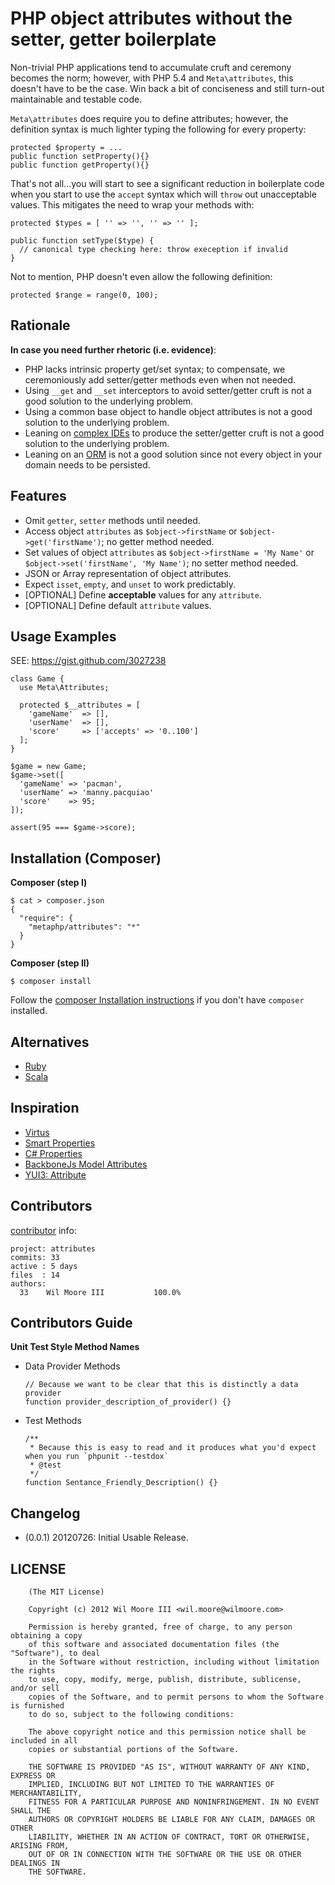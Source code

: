PHP object attributes without the setter, getter boilerplate
============================================================

Non-trivial PHP applications tend to accumulate cruft and ceremony becomes the norm; however, with PHP 5.4 and `Meta\attributes`, this doesn't have to be the case. Win back a bit of conciseness and still turn-out maintainable and testable code.

`Meta\attributes` does require you to define attributes; however, the definition syntax is much lighter typing the following for every property:

    protected $property = ...
    public function setProperty(){}
    public function getProperty(){}

That's not all...you will start to see a significant reduction in boilerplate code when you start to use the `accept` syntax which will `throw` out unacceptable values. This mitigates the need to wrap your methods with:

    protected $types = [ '' => '', '' => '' ];

    public function setType($type) {
      // canonical type checking here: throw exeception if invalid
    }

Not to mention, PHP doesn't even allow the following definition:

    protected $range = range(0, 100);


Rationale
------------------------------

**In case you need further rhetoric (i.e. evidence)**:

-   PHP lacks intrinsic property get/set syntax; to compensate, we ceremoniously add setter/getter methods even when not needed.
- 	Using `__get` and `__set` interceptors to avoid setter/getter cruft is not a good solution to the underlying problem.
- 	Using a common base object to handle object attributes is not a good solution to the underlying problem.
-   Leaning on [complex IDEs](http://goo.gl/tUh9j) to produce the setter/getter cruft is not a good solution to the underlying problem.
- 	Leaning on an [ORM](http://www.doctrine-project.org/blog/a-doctrine-orm-odm-base-class.html#last-words) is not a good solution since not every object in your domain needs to be persisted.


Features
------------------------------

-   Omit `getter`, `setter` methods until needed.
-   Access object `attributes` as `$object->firstName` or `$object->get('firstName')`; no getter method needed.
-   Set values of object `attributes` as `$object->firstName = 'My Name'` or `$object->set('firstName', 'My Name')`; no setter method needed.
- 	JSON or Array representation of object attributes.
- 	Expect `isset`, `empty`, and `unset` to work predictably.
- 	[OPTIONAL] Define **acceptable** values for any `attribute`.
- 	[OPTIONAL] Define default `attribute` values.


Usage Examples
------------------------------

SEE: https://gist.github.com/3027238

    class Game {
      use Meta\Attributes;
      
      protected $__attributes = [
        'gameName'  => [],
        'userName'  => [],
        'score'     => ['accepts' => '0..100']
      ];
    }
    
    $game = new Game;
    $game->set([
      'gameName' => 'pacman',
      'userName' => 'manny.pacquiao'
      'score'    => 95;
    ]);

    assert(95 === $game->score);


Installation (Composer)
------------------------------

**Composer (step I)**

	$ cat > composer.json
    {
      "require": {
        "metaphp/attributes": "*"
      }
    }

**Composer (step II)**

	$ composer install


Follow the [composer Installation instructions](http://getcomposer.org/doc/00-intro.md#installation) if you don't have `composer` installed.


Alternatives
------------------------------

-   [Ruby](http://ruby-lang.org/)
-   [Scala](http://scala-lang.org/)


Inspiration
------------------------------

-   [Virtus](https://github.com/solnic/virtus)
-   [Smart Properties](https://github.com/t6d/smart_properties)
-   [C# Properties](http://msdn.microsoft.com/en-us/library/x9fsa0sw)
-   [BackboneJs Model Attributes](http://backbonejs.org/#Model-attributes)
-   [YUI3: Attribute](http://yuilibrary.com/yui/docs/attribute/index.html)


Contributors
------------------------------

[contributor](https://github.com/metaphp/attributes/contributors) info:

    project: attributes
    commits: 33
    active : 5 days
    files  : 14
    authors: 
      33	Wil Moore III           100.0%


Contributors Guide
------------------------------

**Unit Test Style Method Names**

-   Data Provider Methods

        // Because we want to be clear that this is distinctly a data provider
        function provider_description_of_provider() {}

-   Test Methods

        /**
         * Because this is easy to read and it produces what you'd expect when you run `phpunit --testdox`
         * @test
         */
        function Sentance_Friendly_Description() {}


Changelog
------------------------------

-   (0.0.1) 20120726: Initial Usable Release.


LICENSE
------------------------------

		(The MIT License)

		Copyright (c) 2012 Wil Moore III <wil.moore@wilmoore.com>

		Permission is hereby granted, free of charge, to any person obtaining a copy
		of this software and associated documentation files (the "Software"), to deal
		in the Software without restriction, including without limitation the rights
		to use, copy, modify, merge, publish, distribute, sublicense, and/or sell
		copies of the Software, and to permit persons to whom the Software is furnished
		to do so, subject to the following conditions:

		The above copyright notice and this permission notice shall be included in all
		copies or substantial portions of the Software.

		THE SOFTWARE IS PROVIDED "AS IS", WITHOUT WARRANTY OF ANY KIND, EXPRESS OR
		IMPLIED, INCLUDING BUT NOT LIMITED TO THE WARRANTIES OF MERCHANTABILITY,
		FITNESS FOR A PARTICULAR PURPOSE AND NONINFRINGEMENT. IN NO EVENT SHALL THE
		AUTHORS OR COPYRIGHT HOLDERS BE LIABLE FOR ANY CLAIM, DAMAGES OR OTHER
		LIABILITY, WHETHER IN AN ACTION OF CONTRACT, TORT OR OTHERWISE, ARISING FROM,
		OUT OF OR IN CONNECTION WITH THE SOFTWARE OR THE USE OR OTHER DEALINGS IN
		THE SOFTWARE.


